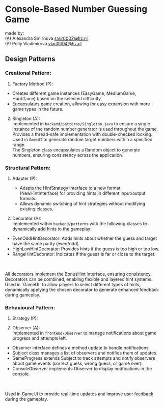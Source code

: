# Console-Based Number Guessing Game

made by:
<br>
(A) Alexandra Smirnova smir0002@hz.nl
<br>
(P) Polly Vladimirova vlad0004@hz.nl

## Design Patterns

### Creational Pattern:
1. Factory Method (P):
  - Creates different game instances (EasyGame, MediumGame, HardGame) based on the selected difficulty.
  - Encapsulates game creation, allowing for easy expansion with more game types in the future.

2. Singleton (A):
<br> Implemented in `backend/patterns/Singleton.java` to ensure a single instance of the random number generator is used throughout the game. 
<br> Provides a thread-safe implementation with double-checked locking. 
<br> Used in `GameUI` to generate random target numbers within a specified range.
<br> The Singleton class encapsulates a Random object to generate numbers, ensuring consistency across the application.

### Structural Pattern:
1. Adapter (P):
   - Adapts the HintStrategy interface to a new format (NewHintInterface) for providing hints in different input/output formats.
   - Allows dynamic switching of hint strategies without modifying existing classes.

2. Decorator (A):
<br> Implemented within `backend/patterns` with the following classes to dynamically add hints to the gameplay:
- EvenOddHintDecorator: Adds hints about whether the guess and target have the same parity (even/odd).
- HighLowHintDecorator: Provides hints if the guess is too high or too low.
- RangeHintDecorator: Indicates if the guess is far or close to the target.
<br>
<br> All decorators implement the BonusHint interface, ensuring consistency.
<br> Decorators can be combined, enabling flexible and layered hint systems.
<br> Used in `GameUI` to allow players to select different types of hints, dynamically applying the chosen decorator to generate enhanced feedback during gameplay.

### Behavioural Pattern:
1. Strategy (P):

2. Observer (A):
<br> Implemented in `frontend/Observer` to manage notifications about game progress and attempts left.
- Observer interface defines a method update to handle notifications.
- Subject class manages a list of observers and notifies them of updates.
- GameProgress extends Subject to track attempts and notify observers about game events (correct guess, wrong guess, or game over).
- ConsoleObserver implements Observer to display notifications in the console.
<br>
<br> Used in GameUI to provide real-time updates and improve user feedback during the gameplay.